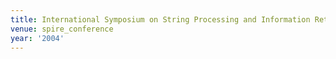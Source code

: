 ```yaml
---
title: International Symposium on String Processing and Information Retrieval (2004)
venue: spire_conference
year: '2004'
---
```

